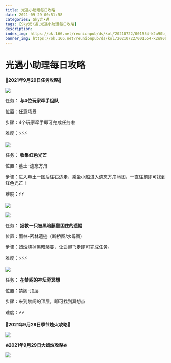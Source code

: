 ```yaml
---
title: 光遇小助理每日攻略
date: 2021-09-29 00:51:58
categories: Sky光•遇
tags: [Sky光•遇,光遇小助理每日攻略]
description: 
index_img: https://ok.166.net/reunionpub/ds/kol/20210722/001554-k2u90bj7ay.png?imageView&thumbnail=600x0&type=jpg
banner_img: https://ok.166.net/reunionpub/ds/kol/20210722/001554-k2u90bj7ay.png?imageView&thumbnail=600x0&type=jpg
---
```

# 光遇小助理每日攻略
  

**👑2021年9月29日任务攻略👑**

![](https://ok.166.net/reunionpub/ds/kol/20210929/001808-5d38g04suc.png)

任务： **与4位玩家牵手组队**

位置：任意场景

步骤：4个玩家牵手即可完成任务啦

难度：⚡⚡⚡

![](https://ok.166.net/reunionpub/ds/kol/20210929/001836-si1y87lgk0.png)

任务： **收集红色光芒**

位置：墓土-遗忘方舟

步骤：进入墓土一图后往右边走，乘坐小船进入遗忘方舟地图，一直往前即可找到红色光芒！

难度：⚡⚡

![](https://ok.166.net/reunionpub/ds/kol/20210929/001911-56l0wnt7ev.png)

![](https://ok.166.net/reunionpub/ds/kol/20210929/001907-b9qkctzsm0.png)

任务： **拯救一只被黑暗藤蔓困住的遥鲲**

位置：雨林-密林遗迹（断桥图/水母图）

步骤：蜡烛烧掉黑暗藤蔓，让遥鲲飞走即可完成任务。

难度：⚡⚡⚡

![](https://ok.166.net/reunionpub/ds/kol/20210929/002005-ojbhgq7is2.png)

任务： **在禁阁的神坛旁冥想**

位置：禁阁-顶层

步骤：来到禁阁的顶层，即可找到冥想点

难度：⚡⚡

 **🌹2021年9月29日季节烛火攻略🌹**

![](https://ok.166.net/reunionpub/ds/kol/20210929/002108-1izp6nm3h2.png)

  

 **🔥2021年9月29日大蜡烛攻略🔥**

![](https://ok.166.net/reunionpub/ds/kol/20210929/002055-tqz0jncbv7.png)

  

